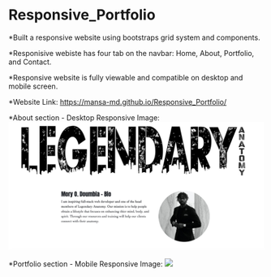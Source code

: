 # Responsive_Portfolio

*Built a responsive website using bootstraps grid system and components. 

*Responisive webiste has four tab on the navbar: Home, About, Portfolio, and Contact.

*Responsive website is fully viewable and compatible on desktop and mobile screen.

*Website Link: https://mansa-md.github.io/Responsive_Portfolio/

*About section - Desktop Responsive Image: ![](assets/About_DesktopRP.jpg)

*Portfolio section - Mobile Responsive Image: ![](assets/Portfolio_MobileRP.jpg)

